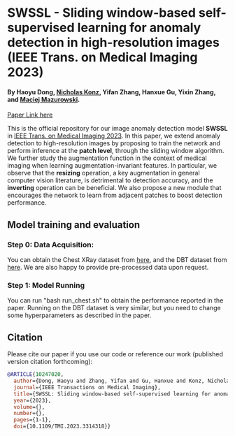 # SWSSL - Sliding window-based self-supervised learning for anomaly detection in high-resolution images  (IEEE Trans. on Medical Imaging 2023)

#### By Haoyu Dong, [Nicholas Konz](https://nickk124.github.io/), Yifan Zhang, Hanxue Gu, Yixin Zhang, and [Maciej Mazurowski](https://sites.duke.edu/mazurowski/).

[Paper Link here](https://ieeexplore.ieee.org/abstract/document/10247020)

This is the official repository for our image anomaly detection model **SWSSL** in [IEEE Trans. on Medical Imaging 2023](https://ieeexplore.ieee.org/abstract/document/10247020). In this paper, we extend anomaly detection to high-resolution images by proposing to train the network and perform inference at the **patch level**, through the sliding window algorithm. We further study the augmentation function in the context of medical imaging when learning augmentation-invariant features. In particular, we observe that the **resizing** operation, a key augmentation in general computer vision literature, is detrimental to detection accuracy, and the **inverting** operation can be beneficial. We also propose a new module that encourages the network to learn from adjacent patches to boost detection performance.

## Model training and evaluation
### Step 0: Data Acquisition:

You can obtain the Chest XRay dataset from [here](https://data.mendeley.com/datasets/rscbjbr9sj/2), and the DBT dataset from [here](https://wiki.cancerimagingarchive.net/pages/viewpage.action?pageId=64685580). We are also happy to provide pre-processed data upon request.

### Step 1: Model Running 

You can run "bash run_chest.sh" to obtain the performance reported in the paper. Running on the DBT dataset is very similar, but you need to change some hyperparameters as described in the paper.

## Citation

Please cite our paper if you use our code or reference our work (published version citation forthcoming):
```bib
@ARTICLE{10247020,
  author={Dong, Haoyu and Zhang, Yifan and Gu, Hanxue and Konz, Nicholas and Zhang, Yixin and Mazurowski, Maciej A},
  journal={IEEE Transactions on Medical Imaging}, 
  title={SWSSL: Sliding window-based self-supervised learning for anomaly detection in high-resolution images}, 
  year={2023},
  volume={},
  number={},
  pages={1-1},
  doi={10.1109/TMI.2023.3314318}}
```
